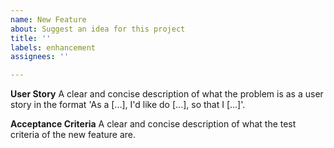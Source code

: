 ```yaml
---
name: New Feature
about: Suggest an idea for this project
title: ''
labels: enhancement
assignees: ''

---
```


**User Story**
A clear and concise description of what the problem is as a user story in the format 'As a [...], I'd like do [...], so that I [...]'.

**Acceptance Criteria**
A clear and concise description of what the test criteria of the new feature are.
